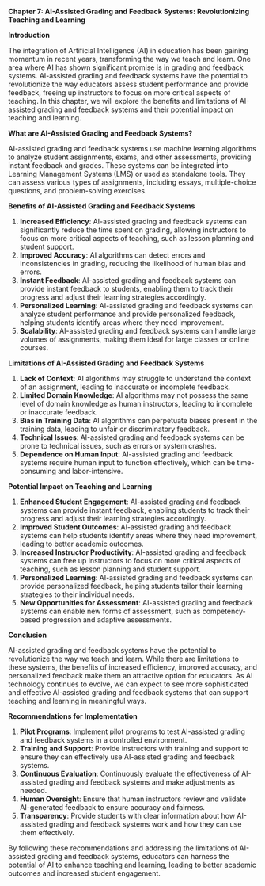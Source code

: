 **Chapter 7: AI-Assisted Grading and Feedback Systems: Revolutionizing Teaching and Learning**

**Introduction**

The integration of Artificial Intelligence (AI) in education has been gaining momentum in recent years, transforming the way we teach and learn. One area where AI has shown significant promise is in grading and feedback systems. AI-assisted grading and feedback systems have the potential to revolutionize the way educators assess student performance and provide feedback, freeing up instructors to focus on more critical aspects of teaching. In this chapter, we will explore the benefits and limitations of AI-assisted grading and feedback systems and their potential impact on teaching and learning.

**What are AI-Assisted Grading and Feedback Systems?**

AI-assisted grading and feedback systems use machine learning algorithms to analyze student assignments, exams, and other assessments, providing instant feedback and grades. These systems can be integrated into Learning Management Systems (LMS) or used as standalone tools. They can assess various types of assignments, including essays, multiple-choice questions, and problem-solving exercises.

**Benefits of AI-Assisted Grading and Feedback Systems**

1. **Increased Efficiency**: AI-assisted grading and feedback systems can significantly reduce the time spent on grading, allowing instructors to focus on more critical aspects of teaching, such as lesson planning and student support.
2. **Improved Accuracy**: AI algorithms can detect errors and inconsistencies in grading, reducing the likelihood of human bias and errors.
3. **Instant Feedback**: AI-assisted grading and feedback systems can provide instant feedback to students, enabling them to track their progress and adjust their learning strategies accordingly.
4. **Personalized Learning**: AI-assisted grading and feedback systems can analyze student performance and provide personalized feedback, helping students identify areas where they need improvement.
5. **Scalability**: AI-assisted grading and feedback systems can handle large volumes of assignments, making them ideal for large classes or online courses.

**Limitations of AI-Assisted Grading and Feedback Systems**

1. **Lack of Context**: AI algorithms may struggle to understand the context of an assignment, leading to inaccurate or incomplete feedback.
2. **Limited Domain Knowledge**: AI algorithms may not possess the same level of domain knowledge as human instructors, leading to incomplete or inaccurate feedback.
3. **Bias in Training Data**: AI algorithms can perpetuate biases present in the training data, leading to unfair or discriminatory feedback.
4. **Technical Issues**: AI-assisted grading and feedback systems can be prone to technical issues, such as errors or system crashes.
5. **Dependence on Human Input**: AI-assisted grading and feedback systems require human input to function effectively, which can be time-consuming and labor-intensive.

**Potential Impact on Teaching and Learning**

1. **Enhanced Student Engagement**: AI-assisted grading and feedback systems can provide instant feedback, enabling students to track their progress and adjust their learning strategies accordingly.
2. **Improved Student Outcomes**: AI-assisted grading and feedback systems can help students identify areas where they need improvement, leading to better academic outcomes.
3. **Increased Instructor Productivity**: AI-assisted grading and feedback systems can free up instructors to focus on more critical aspects of teaching, such as lesson planning and student support.
4. **Personalized Learning**: AI-assisted grading and feedback systems can provide personalized feedback, helping students tailor their learning strategies to their individual needs.
5. **New Opportunities for Assessment**: AI-assisted grading and feedback systems can enable new forms of assessment, such as competency-based progression and adaptive assessments.

**Conclusion**

AI-assisted grading and feedback systems have the potential to revolutionize the way we teach and learn. While there are limitations to these systems, the benefits of increased efficiency, improved accuracy, and personalized feedback make them an attractive option for educators. As AI technology continues to evolve, we can expect to see more sophisticated and effective AI-assisted grading and feedback systems that can support teaching and learning in meaningful ways.

**Recommendations for Implementation**

1. **Pilot Programs**: Implement pilot programs to test AI-assisted grading and feedback systems in a controlled environment.
2. **Training and Support**: Provide instructors with training and support to ensure they can effectively use AI-assisted grading and feedback systems.
3. **Continuous Evaluation**: Continuously evaluate the effectiveness of AI-assisted grading and feedback systems and make adjustments as needed.
4. **Human Oversight**: Ensure that human instructors review and validate AI-generated feedback to ensure accuracy and fairness.
5. **Transparency**: Provide students with clear information about how AI-assisted grading and feedback systems work and how they can use them effectively.

By following these recommendations and addressing the limitations of AI-assisted grading and feedback systems, educators can harness the potential of AI to enhance teaching and learning, leading to better academic outcomes and increased student engagement.